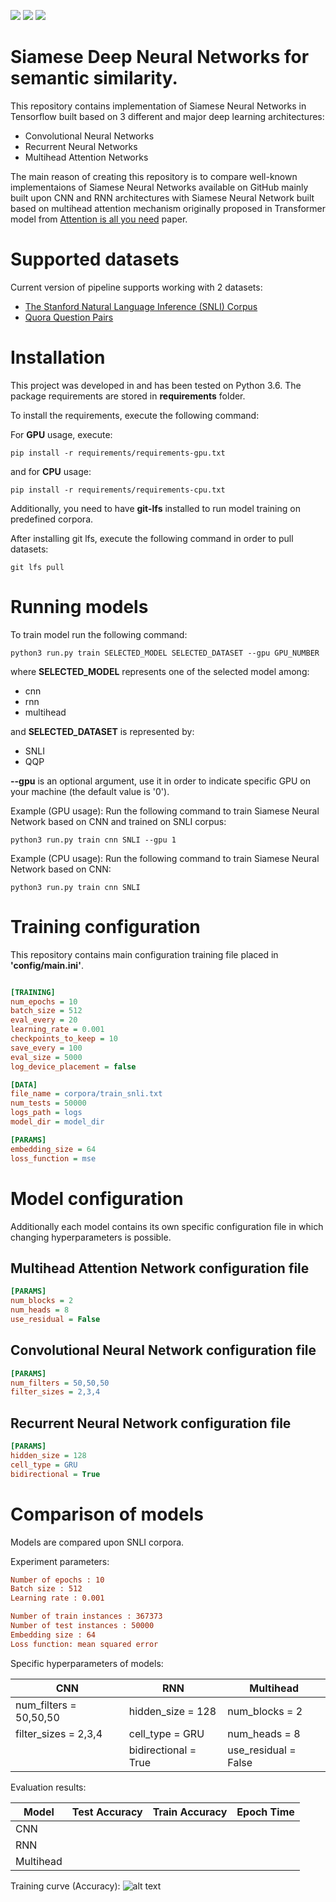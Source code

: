![](https://img.shields.io/badge/Python-3.6-blue.svg) ![](https://img.shields.io/badge/TensorFlow-1.5.0-blue.svg) ![](https://img.shields.io/badge/License-MIT-blue.svg)

# Siamese Deep Neural Networks for semantic similarity.
This repository contains implementation of Siamese Neural Networks in Tensorflow built based on 3 different and major deep learning architectures:
- Convolutional Neural Networks
- Recurrent Neural Networks
- Multihead Attention Networks

The main reason of creating this repository is to compare well-known implementaions of Siamese Neural Networks available on GitHub mainly built upon CNN and RNN architectures with Siamese Neural Network built based on multihead attention mechanism originally proposed in Transformer model from [Attention is all you need](https://papers.nips.cc/paper/7181-attention-is-all-you-need.pdf) paper.

# Supported datasets
Current version of pipeline supports working with 2 datasets:
- [The Stanford Natural Language Inference (SNLI) Corpus](https://nlp.stanford.edu/projects/snli/)
- [Quora Question Pairs](https://www.kaggle.com/c/quora-question-pairs)

# Installation
This project was developed in and has been tested on Python 3.6. The package requirements are stored in **requirements** folder.

To install the requirements, execute the following command:

For **GPU** usage, execute:
```
pip install -r requirements/requirements-gpu.txt
```
and for **CPU** usage:
```
pip install -r requirements/requirements-cpu.txt
```

Additionally, you need to have **git-lfs** installed to run model training on predefined corpora.

After installing git lfs, execute the following command in order to pull datasets:
```
git lfs pull
```

# Running models
To train model run the following command:

```
python3 run.py train SELECTED_MODEL SELECTED_DATASET --gpu GPU_NUMBER
```

where **SELECTED_MODEL** represents one of the selected model among:
- cnn
- rnn
- multihead

and **SELECTED_DATASET** is represented by:
- SNLI
- QQP

**--gpu** is an optional argument, use it in order to indicate specific GPU on your machine (the default value is '0').

Example (GPU usage):
Run the following command to train Siamese Neural Network based on CNN and trained on SNLI corpus:
```
python3 run.py train cnn SNLI --gpu 1
```

Example (CPU usage):
Run the following command to train Siamese Neural Network based on CNN:
```
python3 run.py train cnn SNLI
```
# Training configuration
This repository contains main configuration training file placed in **'config/main.ini'**.

```ini

[TRAINING]
num_epochs = 10
batch_size = 512
eval_every = 20
learning_rate = 0.001
checkpoints_to_keep = 10
save_every = 100
eval_size = 5000
log_device_placement = false

[DATA]
file_name = corpora/train_snli.txt
num_tests = 50000
logs_path = logs
model_dir = model_dir

[PARAMS]
embedding_size = 64
loss_function = mse
```

# Model configuration
Additionally each model contains its own specific configuration file in which changing hyperparameters is possible.

## Multihead Attention Network configuration file
```ini
[PARAMS]
num_blocks = 2
num_heads = 8
use_residual = False
```
## Convolutional Neural Network configuration file
```ini
[PARAMS]
num_filters = 50,50,50
filter_sizes = 2,3,4
```
## Recurrent Neural Network configuration file
```ini
[PARAMS]
hidden_size = 128
cell_type = GRU
bidirectional = True
```
# Comparison of models
Models are compared upon SNLI corpora.

Experiment parameters:
```ini
Number of epochs : 10
Batch size : 512
Learning rate : 0.001

Number of train instances : 367373
Number of test instances : 50000
Embedding size : 64
Loss function: mean squared error
```

Specific hyperparameters of models:

CNN | RNN | Multihead
------------ | ------------- | -------------
num_filters = 50,50,50 | hidden_size = 128 | num_blocks = 2
filter_sizes = 2,3,4 | cell_type = GRU | num_heads = 8
|  | bidirectional = True | use_residual = False

Evaluation results:

Model | Test Accuracy | Train Accuracy | Epoch Time
------------ | ------------ | ------------- | -------------
CNN |  |  |  
RNN |  |  |  
Multihead |  |  | 

Training curve (Accuracy): 
![alt text][results]

[results]: https://github.com/tlatkowski/multihead-siamese-nets/blob/master/pics/results.png "Evaluation results"

